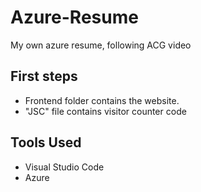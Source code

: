 # Azure-Resume
My own azure resume, following ACG video

## First steps

- Frontend folder contains the website.
- "JSC" file contains visitor counter code

## Tools Used
- Visual Studio Code
- Azure
